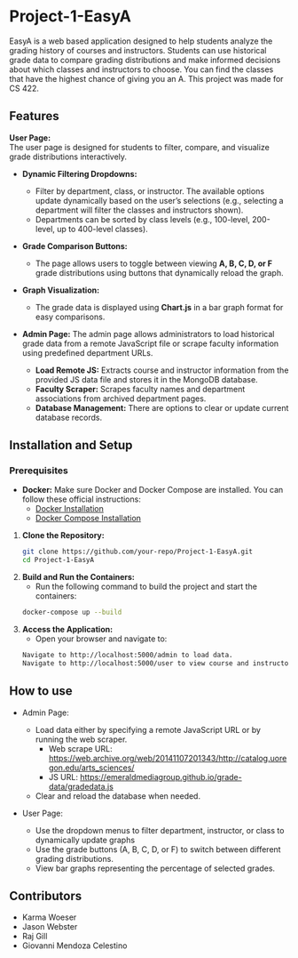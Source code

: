# Project-1-EasyA

EasyA is a web based application designed to help students analyze the grading history of courses and instructors. 
Students can use historical grade data to compare grading distributions and make informed decisions about which classes and instructors to choose.
You can find the classes that have the highest chance of giving you an A. This project was made for CS 422.

## Features

**User Page:**  
  The user page is designed for students to filter, compare, and visualize grade distributions interactively.  
  - **Dynamic Filtering Dropdowns:**  
    - Filter by department, class, or instructor. The available options update dynamically based on the user’s selections (e.g., selecting a department will filter the classes and instructors shown).  
    - Departments can be sorted by class levels (e.g., 100-level, 200-level, up to 400-level classes).  
  - **Grade Comparison Buttons:**  
    - The page allows users to toggle between viewing **A, B, C, D, or F** grade distributions using buttons that dynamically reload the graph.  
  - **Graph Visualization:**  
    - The grade data is displayed using **Chart.js** in a bar graph format for easy comparisons.
  
- **Admin Page:**
  The admin page allows administrators to load historical grade data from a remote JavaScript file or scrape faculty information using predefined department URLs.
  - **Load Remote JS:** Extracts course and instructor information from the provided JS data file and stores it in the MongoDB database.
  - **Faculty Scraper:** Scrapes faculty names and department associations from archived department pages. 
  - **Database Management:** There are options to clear or update current database records.


## Installation and Setup

### Prerequisites
- **Docker:** Make sure Docker and Docker Compose are installed. You can follow these official instructions:
  - [Docker Installation](https://docs.docker.com/get-docker/)
  - [Docker Compose Installation](https://docs.docker.com/compose/install/)


1. **Clone the Repository:**  
   ```bash
   git clone https://github.com/your-repo/Project-1-EasyA.git
   cd Project-1-EasyA

2. **Build and Run the Containers:**
   - Run the following command to build the project and start the containers:
   ```bash
   docker-compose up --build

3. **Access the Application:**
   - Open your browser and navigate to:
   ```bash
   Navigate to http://localhost:5000/admin to load data.
   Navigate to http://localhost:5000/user to view course and instructor comparisons. 

## How to use
- Admin Page:
  - Load data either by specifying a remote JavaScript URL or by running the web scraper.
    - Web scrape URL: https://web.archive.org/web/20141107201343/http://catalog.uoregon.edu/arts_sciences/
    - JS URL: https://emeraldmediagroup.github.io/grade-data/gradedata.js
  - Clear and reload the database when needed.
 
- User Page:
  - Use the dropdown menus to filter department, instructor, or class to dynamically update graphs
  - Use the grade buttons (A, B, C, D, or F) to switch between different grading distributions.
  - View bar graphs representing the percentage of selected grades.

## Contributors
- Karma Woeser
- Jason Webster
- Raj Gill
- Giovanni Mendoza Celestino

